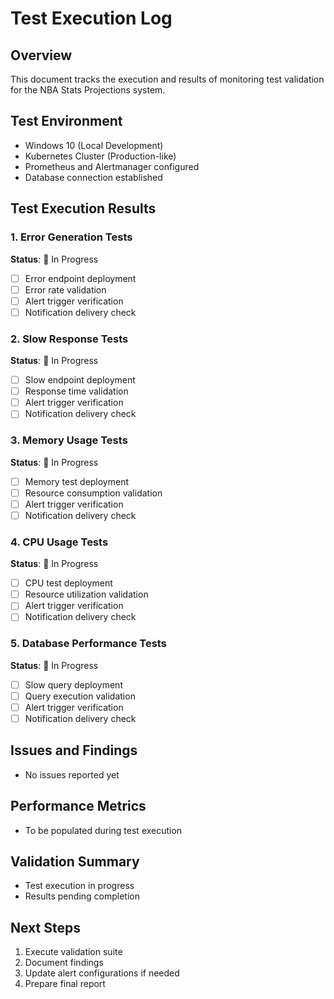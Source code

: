 # Test Execution Log

## Overview
This document tracks the execution and results of monitoring test validation for the NBA Stats Projections system.

## Test Environment
- Windows 10 (Local Development)
- Kubernetes Cluster (Production-like)
- Prometheus and Alertmanager configured
- Database connection established

## Test Execution Results

### 1. Error Generation Tests
**Status**: 🔄 In Progress
- [ ] Error endpoint deployment
- [ ] Error rate validation
- [ ] Alert trigger verification
- [ ] Notification delivery check

### 2. Slow Response Tests
**Status**: 🔄 In Progress
- [ ] Slow endpoint deployment
- [ ] Response time validation
- [ ] Alert trigger verification
- [ ] Notification delivery check

### 3. Memory Usage Tests
**Status**: 🔄 In Progress
- [ ] Memory test deployment
- [ ] Resource consumption validation
- [ ] Alert trigger verification
- [ ] Notification delivery check

### 4. CPU Usage Tests
**Status**: 🔄 In Progress
- [ ] CPU test deployment
- [ ] Resource utilization validation
- [ ] Alert trigger verification
- [ ] Notification delivery check

### 5. Database Performance Tests
**Status**: 🔄 In Progress
- [ ] Slow query deployment
- [ ] Query execution validation
- [ ] Alert trigger verification
- [ ] Notification delivery check

## Issues and Findings
- No issues reported yet

## Performance Metrics
- To be populated during test execution

## Validation Summary
- Test execution in progress
- Results pending completion

## Next Steps
1. Execute validation suite
2. Document findings
3. Update alert configurations if needed
4. Prepare final report 
